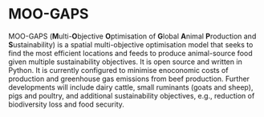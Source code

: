 # MOO-GAPS

MOO-GAPS (**M**ulti-**O**bjective **O**ptimisation of **G**lobal **A**nimal **P**roduction and **S**ustainability) is a spatial multi-objective optimisation model that seeks to find the most efficient locations and feeds to produce animal-source food given multiple sustainability objectives.
It is open source and written in Python. It is currently configured to minimise enoconomic costs of production and greenhouse gas emissions from beef production. Further developments will include dairy cattle, small ruminants (goats and sheep), pigs and poultry, and additional sustainability objectives, e.g., reduction of biodiversity loss and food security.

<!-- ## Shiny App
Results for the optimisation can be explored and visualised through a Shiny app:

https://accastonguay.shinyapps.io/beef_app/ -->
